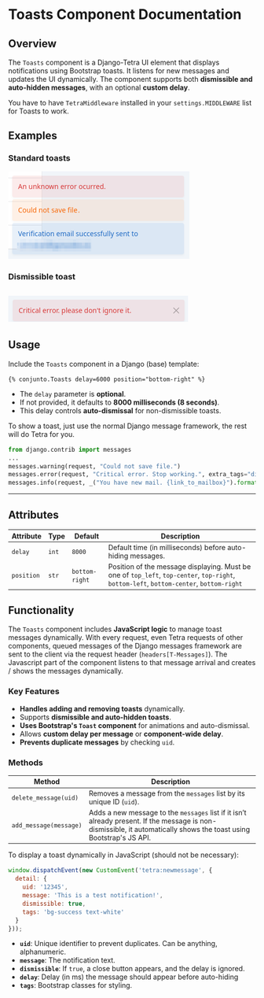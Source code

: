 # **Toasts Component Documentation**

## **Overview**
The `Toasts` component is a Django-Tetra UI element that displays notifications using Bootstrap toasts. It listens for new messages and updates the UI dynamically. The component supports both **dismissible and auto-hidden messages**, with an optional **custom delay**.

You have to have `TetraMiddleware` installed in your `settings.MIDDLEWARE` list for Toasts to work.

##  Examples
### Standard toasts

![toasts.png](../images/toasts.png)


### Dismissible toast

![toast_dismissible.png](../images/toast_dismissible.png)
---

## Usage
Include the `Toasts` component in a Django (base) template:

```django
{% conjunto.Toasts delay=6000 position="bottom-right" %}
```

- The `delay` parameter is **optional**.  
- If not provided, it defaults to **8000 milliseconds (8 seconds)**.  
- This delay controls **auto-dismissal** for non-dismissible toasts.

To show a toast, just use the normal Django message framework, the rest will do Tetra for you.

```python
from django.contrib import messages 
...
messages.warning(request, "Could not save file.")
messages.error(request, "Critical error. Stop working.", extra_tags="dismissible")
messages.info(request, _("You have new mail. {link_to_mailbox}").format(link_to_mailbox=...), extra_tags="dismissible")
```

---

## **Attributes**
| Attribute  | Type  | Default        | Description                                                                                                                              |
|------------|-------|----------------|------------------------------------------------------------------------------------------------------------------------------------------|
| `delay`    | `int` | `8000`         | Default time (in milliseconds) before auto-hiding messages.                                                                              |
| `position` | `str` | `bottom-right` | Position of the message displaying. Must be one of `top_left`, `top-center`, `top-right`, `bottom-left`, `bottom-center`, `bottom-right` |



## Functionality
The `Toasts` component includes **JavaScript logic** to manage toast messages dynamically. With every request, even Tetra requests of other components, queued messages of the Django messages framework are sent to the client via the request header (`headers[T-Messages]`). The Javascript part of the component listens to that message arrival and creates / shows the messages dynamically. 

### **Key Features**
- **Handles adding and removing toasts** dynamically.
- Supports **dismissible and auto-hidden toasts**.  
- **Uses Bootstrap's `Toast` component** for animations and auto-dismissal.
- Allows **custom delay per message** or **component-wide delay**.
- **Prevents duplicate messages** by checking `uid`.

### Methods

| Method  | Description |
|---------|-------------|
| `delete_message(uid)` | Removes a message from the `messages` list by its unique ID (`uid`). |
| `add_message(message)` | Adds a new message to the `messages` list if it isn’t already present. If the message is non-dismissible, it automatically shows the toast using Bootstrap's JS API. |

To display a toast dynamically in JavaScript (should not be necessary):
```javascript
window.dispatchEvent(new CustomEvent('tetra:newmessage', {
  detail: {
    uid: '12345',
    message: 'This is a test notification!',
    dismissible: true,
    tags: 'bg-success text-white'
  }
}));
```
- **`uid`**: Unique identifier to prevent duplicates. Can be anything, alphanumeric.
- **`message`**: The notification text.
- **`dismissible`**: If `true`, a close button appears, and the delay is ignored.
- **`delay`**: Delay (in ms) the message should appear before auto-hiding 
- **`tags`**: Bootstrap classes for styling.




 
